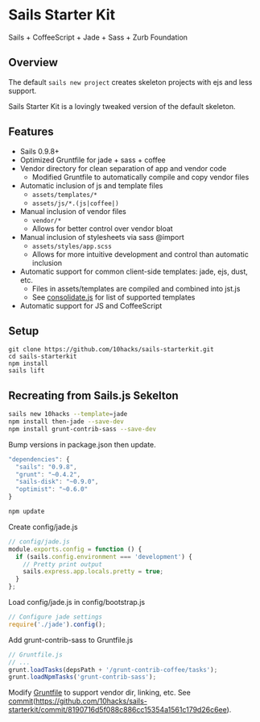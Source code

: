 # Sails Starter Kit

Sails + CoffeeScript + Jade + Sass + Zurb Foundation

## Overview

The default `sails new project` creates skeleton projects with ejs and less support.

Sails Starter Kit is a lovingly tweaked version of the default skeleton.


## Features

* Sails 0.9.8+
* Optimized Gruntfile for jade + sass + coffee
* Vendor directory for clean separation of app and vendor code
  * Modified Gruntfile to automatically compile and copy vendor files
* Automatic inclusion of js and template files
  * `assets/templates/*`
  * `assets/js/*.(js|coffee|)`
* Manual inclusion of vendor files
  * `vendor/*`
  * Allows for better control over vendor bloat
* Manual inclusion of stylesheets via sass @import
  * `assets/styles/app.scss`
  * Allows for more intuitive development and control than automatic inclusion
* Automatic support for common client-side templates: jade, ejs, dust, etc.
  * Files in assets/templates are compiled and combined into jst.js
  * See [consolidate.js](https://github.com/visionmedia/consolidate.js/) for list of supported templates
* Automatic support for JS and CoffeeScript


## Setup

```
git clone https://github.com/10hacks/sails-starterkit.git
cd sails-starterkit
npm install
sails lift
```

## Recreating from Sails.js Sekelton

```bash
sails new 10hacks --template=jade
npm install then-jade --save-dev
npm install grunt-contrib-sass --save-dev
```

Bump versions in package.json then update.

```javascript
"dependencies": {
  "sails": "0.9.8",
  "grunt": "~0.4.2",
  "sails-disk": "~0.9.0",
  "optimist": "~0.6.0"
}
```

```bash
npm update
```

Create config/jade.js

```javascript
// config/jade.js
module.exports.config = function () {
  if (sails.config.environment === 'development') {
    // Pretty print output
    sails.express.app.locals.pretty = true;
  }
};
```

Load config/jade.js in config/bootstrap.js

```javascript
// Configure jade settings
require('./jade').config();
```

Add grunt-contrib-sass to Gruntfile.js

```javascript
// Gruntfile.js
// ...
grunt.loadTasks(depsPath + '/grunt-contrib-coffee/tasks');
grunt.loadNpmTasks('grunt-contrib-sass');
```

Modify [Gruntfile](https://github.com/10hacks/sails-starterkit/blob/master/Gruntfile.js) to support vendor dir, linking, etc. See [commit]()(https://github.com/10hacks/sails-starterkit/commit/8190716d5f088c886cc15354a1561c179d26c6ee).
